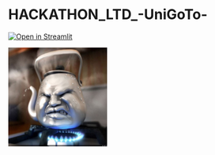 # HACKATHON_LTD_-UniGoTo-

[![Open in Streamlit](https://static.streamlit.io/badges/streamlit_badge_black_white.svg)](https://recsys_for_unigoto.streamlit.app/)

<img src="https://github.com/Zagalskiy/ml_web_app/blob/main/Las_Teteras_Desesperadas.jpg" width="200" height="200" alt="Las Teteras Desesperadas">
